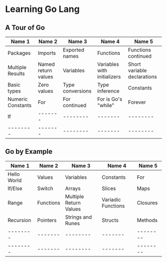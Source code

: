 # Learning Go Lang

## A Tour of Go

| Name 1    | Name 2 | Name 3    | Name 4 | Name 5   |
| -------- | ------- | -------- | ------- | -------- |
| Packages | Imports | Exported names | Functions | Functions continued |
| Multiple Results | Named return values | Variables | Variables with initializers | Short variable declarations |
| Basic types | Zero values | Type conversions | Type inference | Constants |
| Numeric Constants | For | For continued | For is Go's "while" | Forever |
| If | ------- | -------- | ------- | -------- |
| -------- | ------- | -------- | ------- | -------- |

## Go by Example

| Name 1    | Name 2 | Name 3    | Name 4 | Name 5   |
| -------- | ------- | -------- | ------- | -------- |
| Hello World | Values | Variables | Constants | For |
| If/Else | Switch | Arrays | Slices | Maps |
| Range | Functions | Multiple Return Values | Variadic Functions | Closures |
| Recursion | Pointers | Strings and Runes | Structs | Methods |
| -------- | ------- | -------- | ------- | -------- |
| -------- | ------- | -------- | ------- | -------- |
